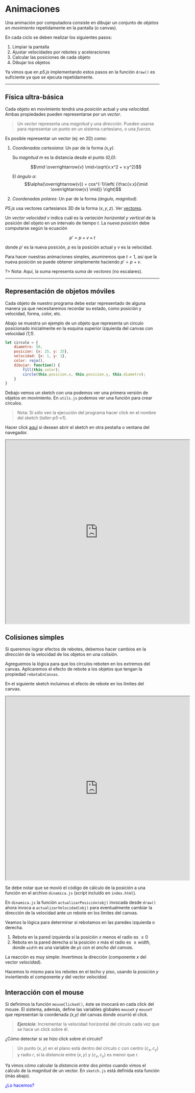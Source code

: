 # Animaciones

Una animación por computadora consiste en dibujar un conjunto de *objetos en
movimiento* repetidamente en la pantalla (o canvas).

En cada ciclo se deben realizar los siguientes pasos:

1. Limpiar la pantalla
2. Ajustar velocidades por rebotes y aceleraciones
3. Calcular las posiciones de cada objeto
4. Dibujar los objetos

Ya vimos que en *p5.js* implementando estos pasos en la función `draw()` es
suficiente ya que se ejecuta repetidamente.

-------------------------------------------------------------------------------

## Física ultra-básica

Cada objeto en movimiento tendrá una *posición* actual y una *velocidad*. Ambas
propiedades pueden representarse por un *vector*.

> Un *vector* representa una *magnitud* y una *dirección*. Pueden usarse para
> representar un punto en un sistema cartesiano, o una *fuerza*.

Es posible representar un vector (ej: en 2D) como:

1. *Coordenadas cartesiana*: Un par de la forma *(x,y)*. 
    
    Su *magnitud* $m$ es la distancia desde el punto *(0,0)*:

    $$\mid \overrightarrow{v} \mid=\sqrt{v.x^2 + v.y^2}$$

    El *ángulo* $\alpha$:
    $$\alpha(\overrightarrow{v}) = cos^{-1}\left( {\frac{v.x}{\mid
    \overrightarrow{v} \mid}} \right)$$
    
2. *Coordenadas polares*: Un par de la forma *(ángulo, magnitud)*.

*P5.js* usa vectores cartesianos 3D de la forma $(x,y,z)$.
Ver [vectores](https://p5js.org/es/reference/p5/p5.Vector/).

Un *vector velocidad* $v$ indica cuál es la *variación horizontal y vertical* de
la posición del objeto en un intervalo de tiempo $t$. La *nueva posición* debe
computarse según la ecuación

$$p' = p + v \times t$$

donde $p'$ es la nueva posición, $p$ es la posición actual y $v$ es la
velocidad.

Para hacer nuestras animaciones simples, asumiremos que $t=1$, así que la nueva
posición se puede obtener simplemente haciendo $p' = p + v$.

?> Nota: Aquí, la suma representa *suma de vectores* (no escalares).

-------------------------------------------------------------------------------

## Representación de objetos móviles

Cada objeto de nuestro programa debe estar representado de alguna manera ya que
necesitaremos recordar su estado, como posición y velocidad, forma, color, etc.

Abajo se muestra un ejemplo de un objeto que representa un círculo posicionado
inicialmente en la esquina superior izquierda del canvas con velocidad *(1,1)*.

```js
let circulo = {
    diametro: 50,
    posicion: {x: 25, y: 25},
    velocidad: {x: 1, y: 1},
    color: rojo(),
    dibujar: function() {
        fill(this.color);
        circle(this.posicion.x, this.posicion.y, this.diametro);
    }
}
```

Debajo vemos un sketch con una podemos ver una primera versión de objetos en
movimiento. En `utils.js` podemos ver una función para crear círculos.

> Nota: Si sólo ven la ejecución del programa hacer click en el nombre del
> sketch (*taller-p5-v1*).

Hacer click [aquí](https://editor.p5js.org/marroyo/full/dZyp4-S06) si desean
abrir el sketch en otra pestaña o ventana del navegador.

<iframe src="https://editor.p5js.org/marroyo/full/dZyp4-S06"
        width="600" height="600"></iframe>

## Colisiones simples

Si queremos lograr efectos de rebotes, debemos hacer cambios en la *dirección*
de la velocidad de los objetos en una colisión.

Agreguemos la lógica para que los círculos reboten en los extremos del canvas.
Aplicaremos el efecto de rebote a los objetos que tengan la propiedad
`rebotaEnCanvas`.

En el siguiente sketch incluimos el efecto de rebote en los límites del canvas.

<iframe src="https://editor.p5js.org/marroyo/full/VQiUttPI5" 
        width="600" height="600"></iframe>

Se debe notar que se movió el código de cálculo de la posición a una función en
el archivo `dinamica.js` (script incluido en `index.html`).

En `dinamica.js` la función `actualizarPosición(obj)` invocada desde `draw()`
ahora invoca a `actualizarVelocidad(obj)` para eventualmente cambiar la
dirección de la velocidad ante un rebote en los límites del canvas.

Veamos la lógica para determinar si rebotamos en las paredes izquierda o derecha.

1. Rebota en la pared izquierda si la posición $x$ menos el radio es $\leq 0$
2. Rebota en la pared derecha si la posición $x$ más el radio es $\geq width$,
   donde `width` es una variable de `p5` con el *ancho del canvas*.

La reacción es muy simple: Invertimos la dirección (componente *x* del vector
*velocidad*).

Hacemos lo mismo para los rebotes en el techo y piso, usando la posición *y*
inviertiendo el componente *y* del vector *velocidad*.

## Interacción con el mouse

Si definimos la función `mouseClicked()`, éste se invocará en cada click del
mouse. El sistema, además, define las variables globales `mouseX` y `mouseY` que
representan la coordenada *(x,y)* del canvas donde ocurrió el click.

> ***Ejercicio***: Incrementar la velocidad horizontal del círculo cada vez que
> se hace un click sobre él.

¿Cómo detectar si se hizo click sobre el círculo?

> Un punto $(x,y)$ en el plano está dentro del círculo $c$ con centro $(c_x,
> c_y)$ y radio $r$, si la *distancia* entre $(x,y)$ y $(c_x, c_y)$ es menor que
> $r$.

Ya vimos cómo calcular la *distancia entre dos pintos* cuando vimos el cálculo
de la *magnitud* de un vector. En `sketch.js` está definida esta función (más
abajo).

<span style="color: blue;">¿Lo hacemos?</span>
